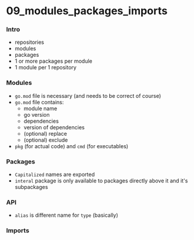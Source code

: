 # 09_modules_packages_imports

### Intro
* repositories
* modules
* packages
* 1 or more packages per module
* 1 module per 1 repository

### Modules
* `go.mod` file is necessary (and needs to be correct of course)
* `go.mod` file contains:
    - module name
    - go version
    - dependencies
    - version of dependencies
    - (optional) replace 
    - (optional) exclude
* `pkg` (for actual code) and `cmd` (for executables)

### Packages
* `Capitalized` names are exported
* `interal` package is only available to packages directly above it and it's subpackages

### API
* `alias` is different name for `type` (basically)

### Imports
